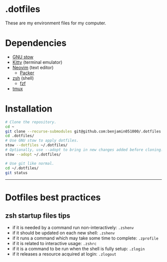 # .dotfiles
These are my environment files for my computer.

# Dependencies
- [GNU stow](https://www.gnu.org/software/stow/)
- [Kitty](https://sw.kovidgoyal.net/kitty/) (terminal emulator)
- [Neovim](https://neovim.io/) (text editor)
  - [Packer](https://github.com/wbthomason/packer.nvim#quickstart)
- [zsh](https://www.zsh.org/) (shell)
    - [fzf](https://junegunn.github.io/fzf/)
- [tmux](https://github.com/tmux/tmux)

# Installation
```bash
# Clone the repository.
cd ~
git clone --recurse-submodules git@github.com:benjamin051000/.dotfiles.git 
cd .dotfiles/
# Use GNU stow to apply dotfiles.
stow --dotfiles ~/.dotfiles/
# Optionally, use --adopt to bring in new changes added before cloning.
stow --adopt ~/.dotfiles/

# Use git like normal.
cd ~/.dotfiles/
git status
```

---
# Dotfiles best practices
## zsh startup files tips
- if it is needed by a command run non-interactively: `.zshenv`
- if it should be updated on each new shell: `.zshenv`
- if it runs a command which may take some time to complete: `.zprofile`
- if it is related to interactive usage: `.zshrc`
- if it is a command to be run when the shell is fully setup: `.zlogin`
- if it releases a resource acquired at login: `.zlogout`

